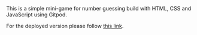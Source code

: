 This is a simple mini-game for number guessing build with HTML, CSS and JavaScript using Gitpod. 

For the deployed version please follow [this link](https://podvistorcheto.github.io/guess-the-number-game/).